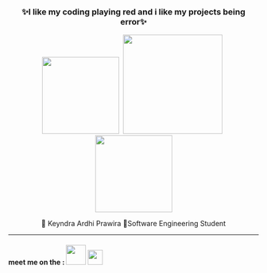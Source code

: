 <h3 align="center"> ✨I like my coding playing red and i like my projects being error✨</h3>


<p align="center">
  <img width="155px" style="margin-right:5px;" src="https://media4.giphy.com/media/v1.Y2lkPTc5MGI3NjExOXJ6OXFubXNicmVxZmJzZ2VneDV5cnZ4MHNmaTFuajV3NnlhOXc4eiZlcD12MV9pbnRlcm5hbF9naWZfYnlfaWQmY3Q9Zw/BK1EfIsdkKZMY/giphy.gif">
<img width="200px" style="margin-right:5px;" src="https://media2.giphy.com/media/v1.Y2lkPTc5MGI3NjExczhvb3JybWFmYW1vc3poNThwY3htdTgxcjU4eDRuNTFqbXJ5eDlheSZlcD12MV9pbnRlcm5hbF9naWZfYnlfaWQmY3Q9Zw/lJNoBCvQYp7nq/giphy.gif"> 
  <img width="155px" src="https://media4.giphy.com/media/v1.Y2lkPTc5MGI3NjExOXJ6OXFubXNicmVxZmJzZ2VneDV5cnZ4MHNmaTFuajV3NnlhOXc4eiZlcD12MV9pbnRlcm5hbF9naWZfYnlfaWQmY3Q9Zw/BK1EfIsdkKZMY/giphy.gif">
</p>

<p align="center">🗿 Keyndra Ardhi Prawira 🔱Software Engineering Student</p>
<hr>
<h4>meet me on the : <a href="https://www.tiktok.com/@domgeee_?lang=id-ID"><img width="40px" src="https://encrypted-tbn0.gstatic.com/images?q=tbn:ANd9GcQFWrR5v9UFxMrG0lwAPuJwNMY_YlOgG7f7lA&s"></a>
  <a href="https://www.instagram.com/keyy_bjr/"> <img width="30px" src="https://upload.wikimedia.org/wikipedia/commons/thumb/a/a5/Instagram_icon.png/1200px-Instagram_icon.png"></a> </h4>
<!---
KeyndraPrawira/KeyndraPrawira is a ✨ special ✨ repository because its `README.md` (this file) appears on your GitHub profile.
You can click the Preview link to take a look at your changes.
--->
